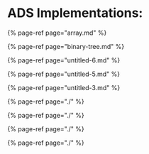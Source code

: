 # ADS Implementations:



{% page-ref page="array.md" %}

{% page-ref page="binary-tree.md" %}

{% page-ref page="untitled-6.md" %}

{% page-ref page="untitled-5.md" %}

{% page-ref page="untitled-3.md" %}



{% page-ref page="./" %}

{% page-ref page="./" %}

{% page-ref page="./" %}

{% page-ref page="./" %}





















